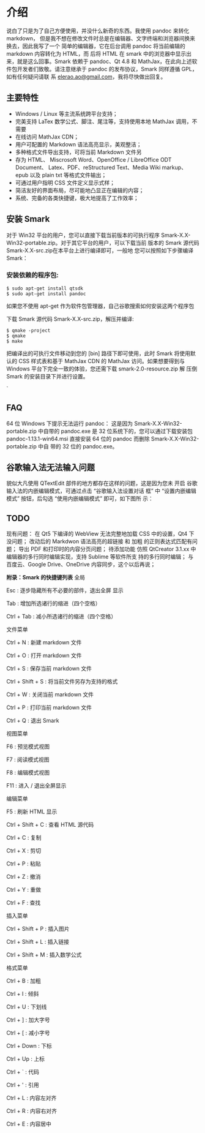 # 介绍

说白了只是为了自己方便使用，并没什么新奇的东西。我使用 pandoc 来转化 markdown，
但是我不想在修改文件时总是在编辑器、文字终端和浏览器间换来换去，因此我写了一个
简单的编辑器，它在后台调用 pandoc 将当前编辑的 markdown 内容转化为 HTML，而
后将 HTML 在 smark 中的浏览器中显示出来，就是这么回事。Smark 依赖于 
pandoc、Qt 4.8 和 MathJax，在此向上述软件包开发者们致敬。请注意继承于 
pandoc 的发布协议，Smark 同样遵循 GPL，如有任何疑问请联
系 elerao.ao@gmail.com，我将尽快做出回复。

## 主要特性

- Windows / Linux 等主流系统跨平台支持；
- 完美支持 LaTex 数学公式、脚注、尾注等，支持使用本地 MathJax 调用，不需要
- 在线访问 MathJax CDN；
- 用户可配置的 Markdown 语法高亮显示，美观整洁；
- 多种格式文件导出支持，可将当前 Markdown 文件另
- 存为 HTML、 Miscrosoft Word、OpenOffice / LibreOffice ODT Document、
Latex、PDF、reStructured Text、Media Wiki markup、epub 以及 plain txt 
等格式文件输出；
- 可通过用户指明 CSS 文件定义显示式样；
- 简洁友好的界面布局，尽可能地凸显正在编辑的内容；
- 系统、完备的各类快捷键，极大地提高了工作效率；

## 安装 Smark
对于 Win32 平台的用户，您可以直接下载当前版本的可执行程序 
Smark-X.X-Win32-portable.zip。对于其它平台的用户，可以下载当前
版本的 Smark 源代码 Smark-X.X-src.zip在本平台上进行编译即可，一般地
您可以按照如下步骤编译 Smark：

### 安装依赖的程序包:
```
$ sudo apt-get install qtsdk
$ sudo apt-get install pandoc
```
如果您不使用 apt-get 作为软件包管理器，自己谷歌搜索如何安装这两个程序包

下载 Smark 源代码 Smark-X.X-src.zip，解压并编译:
```
$ qmake -project
$ qmake
$ make
```

把编译出的可执行文件移动到您的 [bin] 路径下即可使用，此时 Smark 将使用默
认的 CSS 样式表和基于 MathJax CDN 的 MathJax 访问。如果想要得到与
 Windows 平台下完全一致的体验，您还需下载 smark-2.0-resource.zip 解
 压倒 Smark 的安装目录下并进行设置。

`




## FAQ
64 位 Windows 下提示无法运行 pandoc：
这是因为 Smark-X.X-Win32-portable.zip 中自带的 pandoc.exe 
是 32 位系统下的，您可以通过下载安装包 pandoc-1.13.1-win64.msi 
直接安装 64 位的 pandoc 而删除 Smark-X.X-Win32-portable.zip 中自
带的 32 位的 pandoc.exe。

## 谷歌输入法无法输入问题
貌似大凡使用 QTextEdit 部件的地方都存在这样的问题，这是因为您未
开启 谷歌输入法的内嵌编辑模式，可通过点击 “谷歌输入法设置对话
框” 中 “设置内嵌编辑模式” 按钮，后勾选 “使用内嵌编辑模式” 即可，如下图所
示：


## TODO
现有问题：
在 Qt5 下编译的 WebView 无法完整地加载 CSS 中的设置，Qt4 下没问题；
改动后的 Markdwon 语法高亮的超链接 和 加粗 的正则表达式匹配有问题；
导出 PDF 和打印时的内容分页问题；
待添加功能
仿照 QtCreator 3.1.xx 中编辑器的多行同时编辑实现，支持 Sublime 等软件所支
持的多行同时编辑；
与 百度云、Google Drive、OneDrive 内容同步，这个以后再说；


**附录：Smark 的快捷键列表**
全局

Esc              : 逐步隐藏所有不必要的部件，退出全屏
显示

Tab              : 增加所选诸行的缩进（四个空格）

Ctrl + Tab       : 减小所选诸行的缩进（四个空格）

文件菜单

Ctrl + N         : 新建 markdown 文件

Ctrl + O         : 打开 markdown 文件

Ctrl + S         : 保存当前 markdown 文件

Ctrl + Shift + S : 将当前文件另存为支持的格式

Ctrl + W         : 关闭当前 markdown 文件

Ctrl + P         : 打印当前 markdown 文件

Ctrl + Q         : 退出 Smark 

视图菜单

F6               : 预览模式视图

F7               : 阅读模式视图

F8               : 编辑模式视图

F11              : 进入 / 退出全屏显示

编辑菜单


F5               : 刷新 HTML 显示

Ctrl + Shift + C : 查看 HTML 源代码

Ctrl + C         : 复制

Ctrl + X         : 剪切

Ctrl + P         : 粘贴

Ctrl + Z         : 撤消

Ctrl + Y         : 重做

Ctrl + F         : 查找

插入菜单

Ctrl + Shift + P : 插入图片

Ctrl + Shift + L : 插入链接

Ctrl + Shift + M : 插入数学公式

格式菜单

Ctrl + B         : 加粗

Ctrl + I         : 倾斜

Ctrl + U         : 下划线

Ctrl + ]         : 加大字号

Ctrl + [         : 减小字号

Ctrl + Down      : 下标

Ctrl + Up        : 上标

Ctrl + `         : 代码

Ctrl + '         : 引用

Ctrl + L         : 内容左对齐

Ctrl + R         : 内容右对齐

Ctrl + E         : 内容居中